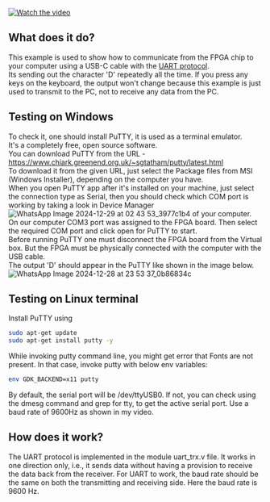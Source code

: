 [![Watch the video](https://img.youtube.com/vi/83VYfRomgRI/0.jpg)](https://www.youtube.com/watch?v=83VYfRomgRI&t=5s)

## What does it do?
This example is used to show how to communicate from the FPGA chip to your computer using a USB-C cable with the [UART protocol](https://en.wikipedia.org/wiki/Universal_asynchronous_receiver-transmitter).  
Its sending out the character 'D' repeatedly all the time. If you press any keys on the keyboard, the output won't change because this example is just used to transmit to the PC, not to receive any data from the PC.

## Testing on Windows 
To check it, one should install PuTTY, it is used as a terminal emulator.  
It's a completely free, open source software.  
You can download PuTTY from the URL - https://www.chiark.greenend.org.uk/~sgtatham/putty/latest.html  
To download it from the given URL, just select the Package files from MSI (Windows Installer), depending on the computer you have.  
When you open PuTTY app after it's installed on your machine, just select the connection type as Serial, then you should check which COM port is working by taking a look in Device Manager ![WhatsApp Image 2024-12-29 at 02 43 53_3977c1b4](https://github.com/user-attachments/assets/ff155c72-e850-4397-81f0-21e0d7836902) of your computer.  
On our computer COM3 port was assigned to the FPGA board. Then select the required COM port and click open for PuTTY to start.  
Before running PuTTY one must disconnect the FPGA board from the Virtual box. But the FPGA must be physically connected with the computer with the USB cable.  
The output 'D' should appear in the PuTTY like shown in the image below.  
![WhatsApp Image 2024-12-28 at 23 53 37_0b86834c](https://github.com/user-attachments/assets/d55256ff-2a23-4e0c-a19f-be0eca765059)

## Testing on Linux terminal
Install PuTTY using 
```sh
sudo apt-get update
sudo apt-get install putty -y
```
While invoking putty command line, you might get error that Fonts are not present. In that case, invoke putty with below env variables:
```sh
env GDK_BACKEND=x11 putty
```
By default, the serial port will be /dev/ttyUSB0. If not, you can check using the dmesg command and grep for tty, to get the active serial port.
Use a baud rate of 9600Hz as shown in my video.

## How does it work?
The UART protocol is implemented in the module uart_trx.v file.
It works in one direction only, i.e., it sends data without having a provision to receive the data back from the receiver.
For UART to work, the baud rate should be the same on both the transmitting and receiving side.
Here the baud rate is 9600 Hz.

